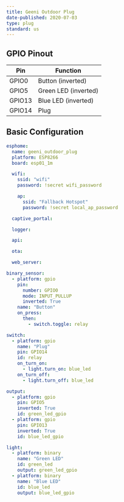 ```yaml
---
title: Geeni Outdoor Plug
date-published: 2020-07-03
type: plug
standard: us
---
```


## GPIO Pinout

| Pin    | Function             |
| ------ | -------------------- |
| GPIO0  | Button (inverted)    |
| GPIO5  | Green LED (inverted) |
| GPIO13 | Blue LED (inverted)  |
| GPIO14 | Plug                 |

## Basic Configuration

```yaml
esphome:
  name: geeni_outdoor_plug
  platform: ESP8266
  board: esp01_1m

  wifi:
    ssid: "wifi"
    password: !secret wifi_password

    ap:
      ssid: "Fallback Hotspot"
      password: !secret local_ap_password

  captive_portal:

  logger:

  api:

  ota:

  web_server:

binary_sensor:
  - platform: gpio
    pin:
      number: GPIO0
      mode: INPUT_PULLUP
      inverted: True
    name: "Button"
    on_press:
      then:
        - switch.toggle: relay

switch:
  - platform: gpio
    name: "Plug"
    pin: GPIO14
    id: relay
    on_turn_on:
      - light.turn_on: blue_led
    on_turn_off:
      - light.turn_off: blue_led

output:
  - platform: gpio
    pin: GPIO5
    inverted: True
    id: green_led_gpio
  - platform: gpio
    pin: GPIO13
    inverted: True
    id: blue_led_gpio

light:
  - platform: binary
    name: "Green LED"
    id: green_led
    output: green_led_gpio
  - platform: binary
    name: "Blue LED"
    id: blue_led
    output: blue_led_gpio
```
